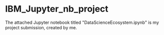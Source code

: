 # IBM_Jupyter_nb_project
The attached Jupyter notebook titled "DataScienceEcosystem.ipynb" is my project submission, created by me.
